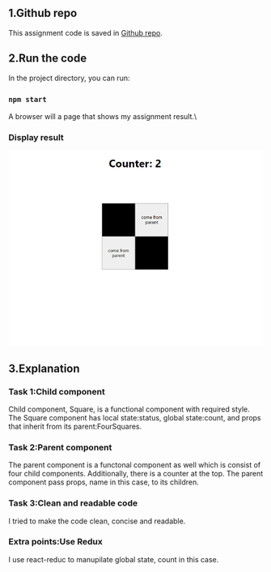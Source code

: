## 1.Github repo

This assignment code is saved in [Github repo](https://github.com/Johnspeanut/cs5610Assignment5/tree/master/assignment5).

## 2.Run the code

In the project directory, you can run:

### `npm start`

A browser will a page that shows my assignment result.\

### Display result

![alt text](https://github.com/Johnspeanut/cs5610Assignment5/blob/master/assignment5/display.PNG)

## 3.Explanation
### Task 1:Child component
Child component, Square, is a functional component with required style. The Square component has local state:status, global state:count, and props that inherit from its parent:FourSquares. 
### Task 2:Parent component
The parent component is a functonal component as well which is consist of four child components. Additionally, there is a counter at the top. The parent component pass props, name in this case, to its children.

### Task 3:Clean and readable code
I tried to make the code clean, concise and readable.

### Extra points:Use Redux
I use react-reduc to manupilate global state, count in this case.


